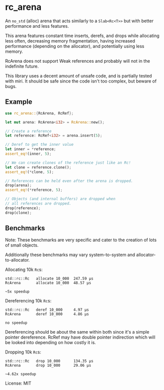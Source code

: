 # rc_arena

An `no_std` (alloc) arena that acts similarly to a `Slab<Rc<T>>` but with
better performance and less features.

This arena features constant time inserts, derefs,
and drops while allocating less often, decreasing
memory fragmentation, having increased performance
(depending on the allocator), and potentially using
less memory.

RcArena does not support Weak references and probably
will not in the indefinite future.

This library uses a decent amount of unsafe code, and is
partially tested with miri. It should be safe since the code
isn't too complex, but beware of bugs.

## Example

```rust
use rc_arena::{RcArena, RcRef};

let mut arena: RcArena<i32> = RcArena::new();

// Create a reference
let reference: RcRef<i32> = arena.insert(5);

// Deref to get the inner value
let inner = *reference;
assert_eq!(inner, 5);

// We can create clones of the reference just like an Rc!
let clone = reference.clone();
assert_eq!(*clone, 5);

// References can be held even after the arena is dropped.
drop(arena);
assert_eq!(*reference, 5);

// Objects (and internal buffers) are dropped when
// all references are dropped.
drop(reference);
drop(clone);
```

## Benchmarks

Note: These benchmarks are very specific and
cater to the creation of lots of small objects.

Additionally these benchmarks may vary
system-to-system and allocator-to-allocator.

Allocating 10k `Rc`s:
```
std::rc::Rc   allocate 10_000  247.59 μs
RcArena       allocate 10_000  48.57 μs

~5x speedup
```

Dereferencing 10k `Rc`s:
```
std::rc::Rc   deref 10_000     4.97 μs
RcArena       deref 10_000     4.86 μs

no speedup
```

Dereferencing should be about the same within both since
it's a simple pointer dereference. RcRef may have double pointer
indirection which will be looked into depending on how costly it is.

Dropping 10k `Rc`s:
```
std::rc::Rc   drop 10_000      134.35 μs
RcArena       drop 10_000      29.06 μs

~4.62x speedup
```

License: MIT
